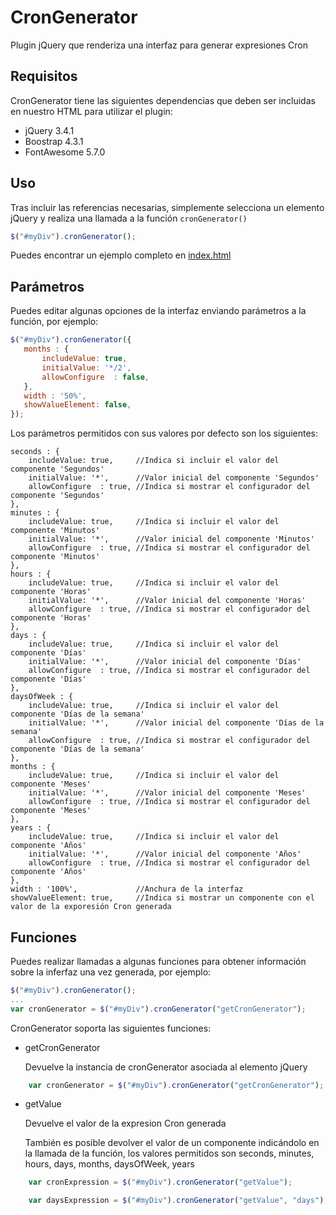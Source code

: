 # CronGenerator
Plugin jQuery que renderiza una interfaz para generar expresiones Cron

## Requisitos
CronGenerator tiene las siguientes dependencias que deben ser incluidas
en nuestro HTML para utilizar el plugin:
* jQuery 3.4.1
* Boostrap 4.3.1
* FontAwesome 5.7.0

## Uso
Tras incluir las referencias necesarias, simplemente selecciona un elemento
jQuery y realiza una llamada a la función ```cronGenerator()```
```javascript
$("#myDiv").cronGenerator();
```
Puedes encontrar un ejemplo completo en [index.html](index.html)

## Parámetros
Puedes editar algunas opciones de la interfaz enviando parámetros a la función,
por ejemplo:
 ```javascript
$("#myDiv").cronGenerator({
    months : {
        includeValue: true,
        initialValue: '*/2',
        allowConfigure  : false,
    },
    width : '50%',
    showValueElement: false,
});
```
Los parámetros permitidos con sus valores por defecto son los siguientes:
```
seconds : {
    includeValue: true,     //Indica si incluir el valor del componente 'Segundos'
    initialValue: '*',      //Valor inicial del componente 'Segundos'
    allowConfigure  : true, //Indica si mostrar el configurador del componente 'Segundos'
},
minutes : {
    includeValue: true,     //Indica si incluir el valor del componente 'Minutos'
    initialValue: '*',      //Valor inicial del componente 'Minutos'
    allowConfigure  : true, //Indica si mostrar el configurador del componente 'Minutos'
},
hours : {
    includeValue: true,     //Indica si incluir el valor del componente 'Horas'
    initialValue: '*',      //Valor inicial del componente 'Horas'
    allowConfigure  : true, //Indica si mostrar el configurador del componente 'Horas'
},
days : {
    includeValue: true,     //Indica si incluir el valor del componente 'Días'
    initialValue: '*',      //Valor inicial del componente 'Días'
    allowConfigure  : true, //Indica si mostrar el configurador del componente 'Días'
},
daysOfWeek : {
    includeValue: true,     //Indica si incluir el valor del componente 'Días de la semana'
    initialValue: '*',      //Valor inicial del componente 'Días de la semana'
    allowConfigure  : true, //Indica si mostrar el configurador del componente 'Días de la semana'
},
months : {
    includeValue: true,     //Indica si incluir el valor del componente 'Meses'
    initialValue: '*',      //Valor inicial del componente 'Meses'
    allowConfigure  : true, //Indica si mostrar el configurador del componente 'Meses'
},
years : {
    includeValue: true,     //Indica si incluir el valor del componente 'Años'
    initialValue: '*',      //Valor inicial del componente 'Años'
    allowConfigure  : true, //Indica si mostrar el configurador del componente 'Años'
},
width : '100%',             //Anchura de la interfaz
showValueElement: true,     //Indica si mostrar un componente con el valor de la exporesión Cron generada
```

## Funciones
Puedes realizar llamadas a algunas funciones para obtener información sobre la inferfaz una vez generada,
por ejemplo:
```javascript
$("#myDiv").cronGenerator();
...
var cronGenerator = $("#myDiv").cronGenerator("getCronGenerator");
```
CronGenerator soporta las siguientes funciones:
* getCronGenerator

    Devuelve la instancia de cronGenerator asociada al elemento jQuery
```javascript 
    var cronGenerator = $("#myDiv").cronGenerator("getCronGenerator");
```

* getValue

    Devuelve el valor de la expresion Cron generada

    También es posible devolver el valor de un componente indicándolo en la llamada de la función,
    los valores permitidos son seconds, minutes, hours, days, months, daysOfWeek, years

```javascript 
    var cronExpression = $("#myDiv").cronGenerator("getValue");
```

```javascript 
    var daysExpression = $("#myDiv").cronGenerator("getValue", "days");
```